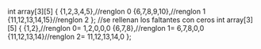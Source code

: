 int array[3][5]
{
    {1,2,3,4,5},//renglon 0
    {6,7,8,9,10},//renglon 1
    {11,12,13,14,15}//renglon 2
};
//se rellenan los faltantes con ceros
int array[3][5]
{
    {1,2},//renglon 0= 1,2,0,0,0
    {6,7,8},//renglon 1= 6,7,8,0,0
    {11,12,13,14}//renglon 2= 11,12,13,14,0
};
